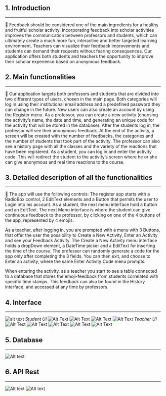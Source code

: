 ## 1. Introduction
-----

:arrows_counterclockwise: Feedback should be considered one of the main ingredients for a healthy and fruitful scholar activity. Incorporating feedback into scholar activities improves the communication between professors and students, which can ultimately create a much more fun, interactive and better targeted learning environment. Teachers can visualize their feedback improvements and students can demand their requests without fearing consequences.
Our application offers both students and teachers the opportunity to improve their scholar experience based on anonymous feedback. 

## 2. Main functionalities
-----

:pushpin: Our application targets both professors and students that are divided into two different types of users, chosen in the main page. Both categories will log in using their institutional email address and a predefined password they can change in the future. New users can also create an account by using the Register menu.
 As a professor, you can create a new activity (choosing the activity’s name, the date and time, and generating an unique code for the activity that will be stored in the database). After the students log in, the professor will see their anonymous feedback. At the end of the activity, a screen will be created with the number of feedbacks, the categories and the number of students that took part of the activity. The professor can also see a history page with all the classes and the variety of the reactions that have been registered.
	As a student, you can log in and enter the activity code. This will redirect the student to the activity’s screen where he or she can give anonymous and real time reactions to the course.

## 3. Detailed description of all the functionalities 
-----

:radio_button: The app will use the following controls: The register app starts with a RadioBox control, 2 EditText elements and a Button that permits the user to Login into his account. As a student, the next menu interface hold a button and an EditText. The next Menu interface is where the student can give continuous feedback to the professor, by clicking on one of the 4 buttons of the app, represented by 4 emojis.

As a teacher, after logging in, you are prompted with a menu with 3 Buttons, that offer the user the possibility to Create a New Activity, Enter an Activity and see your Feedback Activity. The Create a New Activity menu interface holds a dropDown element, a DateTime picker and a EditText for inserting the time of the course. The professor can randomly generate a code for the app only after completing the 3 fields. You can then exit, and choose to Enter an activity, where the same Enter Activity Code menu prompts.

When entering the activity, as a teacher you start to see a table connected to a database that stores the emoji-feedback from students correlated with specific time stamps. This feedback can also be found in the History interface, and accessed at any time by professors.

## 4. Interface
-----

![alt text](https://github.com/LuisaBalaban/ALT_project/blob/main/UI/1.png)
*Student UI*
![Alt Text](https://github.com/LuisaBalaban/ALT_project/blob/main/UI/2.png)
![Alt Text](https://github.com/LuisaBalaban/ALT_project/blob/main/UI/3%20(2).png)
![Alt Text](https://github.com/LuisaBalaban/ALT_project/blob/main/UI/4.png)
![Alt Text](https://github.com/LuisaBalaban/ALT_project/blob/main/UI/5.png)
*Teacher UI*
![Alt Text](https://github.com/LuisaBalaban/ALT_project/blob/main/UI/6.png)
![Alt Text](https://github.com/LuisaBalaban/ALT_project/blob/main/UI/7.png)
![Alt Text](https://github.com/LuisaBalaban/ALT_project/blob/main/UI/8.png)
![Alt Text](https://github.com/LuisaBalaban/ALT_project/blob/main/UI/9.png)
![Alt Text](https://github.com/LuisaBalaban/ALT_project/blob/main/UI/10.png)

## 5. Database
-----
![Alt text](https://github.com/LuisaBalaban/ALT_project/blob/main/requests/ultima%20bazaaaaaa.png)

## 6. API Rest
-----

![Alt text](https://github.com/LuisaBalaban/ALT_project/blob/main/requests/requests.png)
![Alt text](https://github.com/LuisaBalaban/ALT_project/blob/main/requests/requests1.jpg)
